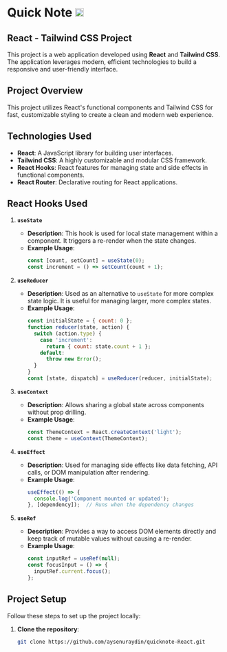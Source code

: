 # Quick Note <img src="https://www.svgrepo.com/show/504665/notes.svg" height="20"> 
## React - Tailwind CSS Project

This project is a web application developed using **React** and **Tailwind CSS**. The application leverages modern, efficient technologies to build a responsive and user-friendly interface.

## Project Overview

This project utilizes React's functional components and Tailwind CSS for fast, customizable styling to create a clean and modern web experience.

## Technologies Used

- **React**: A JavaScript library for building user interfaces.
- **Tailwind CSS**: A highly customizable and modular CSS framework.
- **React Hooks**: React features for managing state and side effects in functional components.
- **React Router**: Declarative routing for React applications.

## React Hooks Used

1. **`useState`**
   - **Description**: This hook is used for local state management within a component. It triggers a re-render when the state changes.
   - **Example Usage**:
     ```javascript
     const [count, setCount] = useState(0);
     const increment = () => setCount(count + 1);
     ```

2. **`useReducer`**
   - **Description**: Used as an alternative to `useState` for more complex state logic. It is useful for managing larger, more complex states.
   - **Example Usage**:
     ```javascript
     const initialState = { count: 0 };
     function reducer(state, action) {
       switch (action.type) {
         case 'increment':
           return { count: state.count + 1 };
         default:
           throw new Error();
       }
     }
     const [state, dispatch] = useReducer(reducer, initialState);
     ```

3. **`useContext`**
   - **Description**: Allows sharing a global state across components without prop drilling.
   - **Example Usage**:
     ```javascript
     const ThemeContext = React.createContext('light');
     const theme = useContext(ThemeContext);
     ```

4. **`useEffect`**
   - **Description**: Used for managing side effects like data fetching, API calls, or DOM manipulation after rendering.
   - **Example Usage**:
     ```javascript
     useEffect(() => {
       console.log('Component mounted or updated');
     }, [dependency]);  // Runs when the dependency changes
     ```

5. **`useRef`**
   - **Description**: Provides a way to access DOM elements directly and keep track of mutable values without causing a re-render.
   - **Example Usage**:
     ```javascript
     const inputRef = useRef(null);
     const focusInput = () => {
       inputRef.current.focus();
     };
     ```

## Project Setup

Follow these steps to set up the project locally:

1. **Clone the repository**:
   ```bash
   git clone https://github.com/aysenuraydin/quicknote-React.git
   ```




